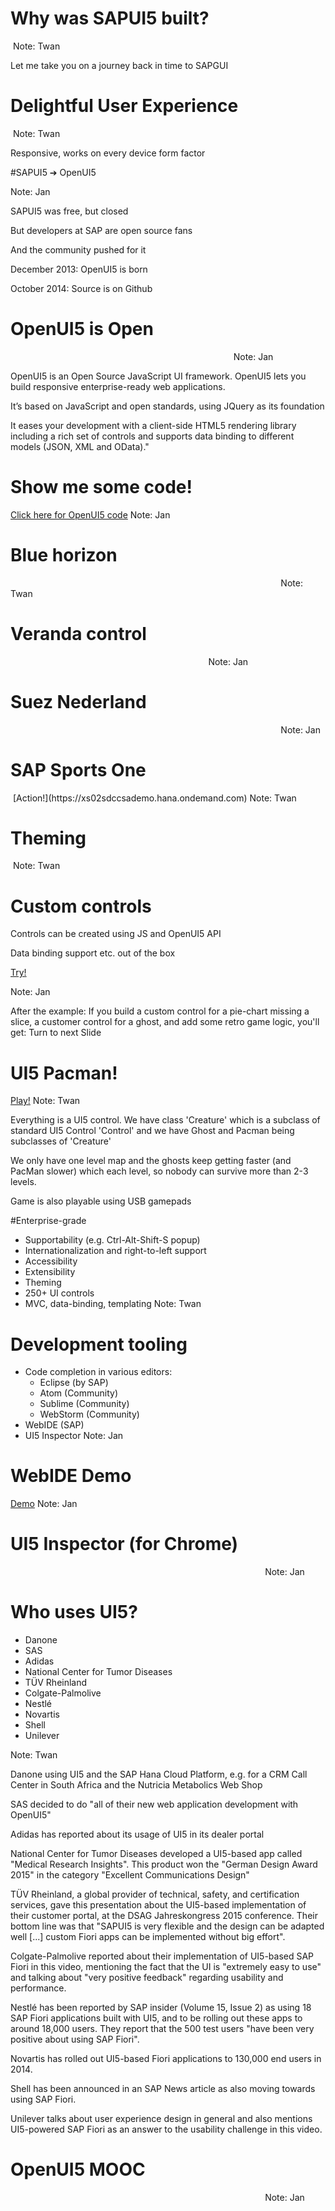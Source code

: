 # Why was SAPUI5 built?
<img data-src="images/sapgui2.png">
<!-- .slide: data-state="darker5" data-background="images/bg-retro.jpg" -->
Note: Twan

Let me take you on a journey back in time to SAPGUI



# Delightful User Experience
<img data-src="images/responsive.png">
<!-- .slide: data-state="darker7" data-background="images/bg-mobile.jpg" -->
Note: Twan

Responsive, works on every device form factor



#SAPUI5 ➔ OpenUI5
<img data-src="images/openui5-p.jpg" width="65%">
<!-- .slide: data-state="darker7" data-background="images/bg-openui5.jpg" -->
Note: Jan

SAPUI5 was free, but closed

But developers at SAP are open source fans

And the community pushed for it

December 2013: OpenUI5 is born

October 2014: Source is on Github



# OpenUI5 is Open
<img data-src="images/ui5-stack.png" width="70%">
<!-- .slide: data-state="darker3" data-background="images/bg-open.jpg" -->
Note: Jan

OpenUI5 is an Open Source JavaScript UI framework. OpenUI5 lets you build responsive enterprise-ready web applications.

It’s based on JavaScript and open standards, using JQuery as its foundation

It eases your development with a client-side HTML5 rendering library including a rich set of controls and supports data binding to different models (JSON, XML and OData)."



# Show me some code!
[Click here for OpenUI5 code](http://jsbin.com/pajajot/1/edit?html,output)
Note: Jan
<!-- .slide: data-state="darker7" data-background="images/bg-code.jpg" -->



# Blue horizon
<img data-src="images/sample-bluehorizon.png" width="85%">
Note: Twan
<!-- .slide: data-state="darker7" data-background="images/bg-bluehorizon.jpg" -->



# Veranda control
<img data-src="images/veranda-control.gif" width="62%">
Note: Jan
<!-- .slide: data-state="darker5" data-background="images/bg-veranda.jpg" -->



# Suez Nederland
<img data-src="images/sample-suez.png" width="85%">
Note: Jan
<!-- .slide: data-state="darker7" data-background="images/bg-suez.jpg" -->



# SAP Sports One
<img data-src="images/sample-sportsone.png">
<!-- .slide: data-state="darker8" data-background="images/bg-sportsone.jpg" -->
[Action!](https://xs02sdccsademo.hana.ondemand.com)
Note: Twan



# Theming
<img data-src="images/sample-theming.png">
Note: Twan
<!-- .slide: data-state="darker7" data-background="images/bg-theming.jpg" -->



# Custom controls
Controls can be created using JS and OpenUI5 API

Data binding support etc. out of the box

[Try!](http://output.jsbin.com/vukara/5)
<!-- .slide: data-state="darker3" data-background="images/bg-customcontrols.jpg" -->
Note: Jan

After the example: If you build a custom control for a pie-chart missing a slice, a customer control for a ghost, and add some retro game logic, you'll get: Turn to next Slide



# UI5 Pacman!
<img data-src="images/sample-pacman.png" width="50%"><br/>
[Play!](https://pacmanp873115trial.hanatrial.ondemand.com/pacman)
Note: Twan

Everything is a UI5 control. We have class 'Creature' which is a subclass of standard UI5 Control 'Control' and we have Ghost and Pacman being subclasses of 'Creature'

We only have one level map and the ghosts keep getting faster (and PacMan slower) which each level, so nobody can survive more than 2-3 levels.

Game is also playable using USB gamepads



#Enterprise-grade
* Supportability (e.g. Ctrl-Alt-Shift-S popup)
* Internationalization and right-to-left support
* Accessibility
* Extensibility
* Theming
* 250+ UI controls
* MVC, data-binding, templating
Note: Twan
<!-- .slide: data-state="darker5" data-background="images/bg-enterprise.jpg" -->



# Development tooling
* Code completion in various editors:
  * Eclipse (by SAP)
  * Atom (Community)
  * Sublime (Community)
  * WebStorm (Community)
* WebIDE (SAP)
* UI5 Inspector
Note: Jan
<!-- .slide: data-state="darker3" data-background="images/bg-tooling.jpg" -->



# WebIDE Demo
<img data-src="images/webide2.png" width="85%"><br/>
[Demo](https://webide-p508741trial.dispatcher.hanatrial.ondemand.com/?hc_reset)
Note: Jan
<!-- .slide: data-state="darker5" data-background="images/bg-webide.jpg" -->



# UI5 Inspector (for Chrome)
<img data-src="images/ui5-inspector.png" width="80%">
Note: Jan
<!-- .slide: data-state="darker2" data-background="images/bg-debugging.png" -->



# Who uses UI5?
* Danone
* SAS
* Adidas
* National Center for Tumor Diseases
* TÜV Rheinland
* Colgate-Palmolive
* Nestlé
* Novartis
* Shell
* Unilever

Note: Twan

Danone using UI5 and the SAP Hana Cloud Platform, e.g. for a CRM Call Center in South Africa and the Nutricia Metabolics Web Shop

SAS decided to do "all of their new web application development with OpenUI5"

Adidas has reported about its usage of UI5 in its dealer portal

National Center for Tumor Diseases developed a UI5-based app called "Medical Research Insights". This product won the "German Design Award 2015" in the category "Excellent Communications Design"

TÜV Rheinland, a global provider of technical, safety, and certification services, gave this presentation about the UI5-based implementation of their customer portal, at the DSAG Jahreskongress 2015 conference. Their bottom line was that "SAPUI5 is very flexible and the design can be adapted well [...] custom Fiori apps can be implemented without big effort".

Colgate-Palmolive reported about their implementation of UI5-based SAP Fiori in this video, mentioning the fact that the UI is "extremely easy to use" and talking about "very positive feedback" regarding usability and performance.

Nestlé has been reported by SAP insider (Volume 15, Issue 2) as using 18 SAP Fiori applications built with UI5, and to be rolling out these apps to around 18,000 users. They report that the 500 test users "have been very positive about using SAP Fiori".

Novartis has rolled out UI5-based Fiori applications to 130,000 end users in 2014.

Shell has been announced in an SAP News article as also moving towards using SAP Fiori.

Unilever talks about user experience design in general and also mentions UI5-powered SAP Fiori as an answer to the usability challenge in this video.
<!-- .slide: data-state="darker5" data-background="images/bg-unilever.jpg" -->



# OpenUI5 MOOC
<img data-src="images/opensap.png" width="80%">
Note: Jan
<!-- .slide: data-state="darker2" data-background="images/bg-opensap.png" -->
